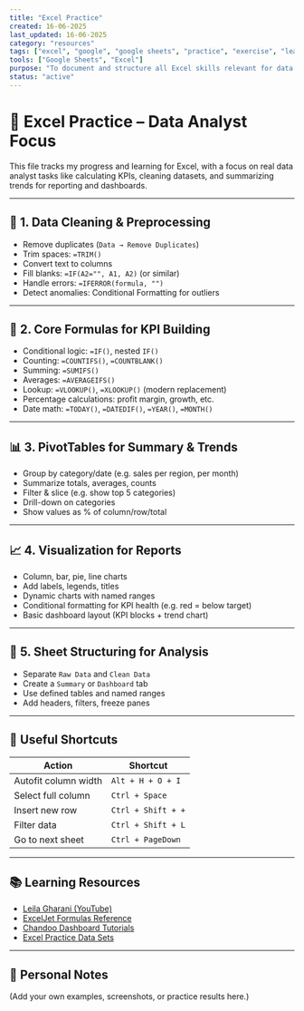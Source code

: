 ```yaml
---
title: "Excel Practice"
created: 16-06-2025
last_updated: 16-06-2025
category: "resources"
tags: ["excel", "google", "google sheets", "practice", "exercise", "learning"]
tools: ["Google Sheets", "Excel"]
purpose: "To document and structure all Excel skills relevant for data analysis, KPI calculation, reporting, and dashboard creation."
status: "active"
---
```


# 📒 Excel Practice – Data Analyst Focus

This file tracks my progress and learning for Excel, with a focus on real data analyst tasks like calculating KPIs, cleaning datasets, and summarizing trends for reporting and dashboards.

---

## 🧩 1. Data Cleaning & Preprocessing
- Remove duplicates (`Data → Remove Duplicates`)
- Trim spaces: `=TRIM()`
- Convert text to columns
- Fill blanks: `=IF(A2="", A1, A2)` (or similar)
- Handle errors: `=IFERROR(formula, "")`
- Detect anomalies: Conditional Formatting for outliers

---

## 🧮 2. Core Formulas for KPI Building
- Conditional logic: `=IF()`, nested `IF()`
- Counting: `=COUNTIFS()`, `=COUNTBLANK()`
- Summing: `=SUMIFS()`
- Averages: `=AVERAGEIFS()`
- Lookup: `=VLOOKUP()`, `=XLOOKUP()` (modern replacement)
- Percentage calculations: profit margin, growth, etc.
- Date math: `=TODAY()`, `=DATEDIF()`, `=YEAR()`, `=MONTH()`

---

## 📊 3. PivotTables for Summary & Trends
- Group by category/date (e.g. sales per region, per month)
- Summarize totals, averages, counts
- Filter & slice (e.g. show top 5 categories)
- Drill-down on categories
- Show values as % of column/row/total

---

## 📈 4. Visualization for Reports
- Column, bar, pie, line charts
- Add labels, legends, titles
- Dynamic charts with named ranges
- Conditional formatting for KPI health (e.g. red = below target)
- Basic dashboard layout (KPI blocks + trend chart)

---

## 📂 5. Sheet Structuring for Analysis
- Separate `Raw Data` and `Clean Data`
- Create a `Summary` or `Dashboard` tab
- Use defined tables and named ranges
- Add headers, filters, freeze panes

---

## 📎 Useful Shortcuts
| Action              | Shortcut       |
|---------------------|----------------|
| Autofit column width| `Alt + H + O + I` |
| Select full column  | `Ctrl + Space` |
| Insert new row      | `Ctrl + Shift + +` |
| Filter data         | `Ctrl + Shift + L` |
| Go to next sheet    | `Ctrl + PageDown` |

---

## 📚 Learning Resources
- [Leila Gharani (YouTube)](https://www.youtube.com/@LeilaGharani/search?query=excel)
- [ExcelJet Formulas Reference](https://exceljet.net/formulas)
- [Chandoo Dashboard Tutorials](https://chandoo.org/wp/excel-dashboards/)
- [Excel Practice Data Sets](https://people.highline.edu/mgirvin/ExcelIsFun.htm)

---

## 📝 Personal Notes
(Add your own examples, screenshots, or practice results here.)
